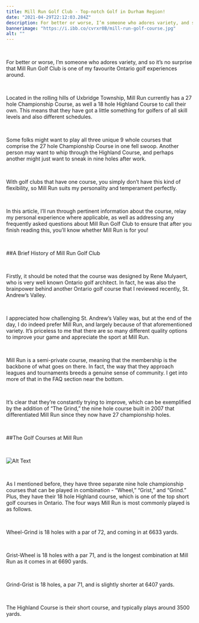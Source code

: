 ```yaml
---
title: Mill Run Golf Club - Top-notch Golf in Durham Region!
date: "2021-04-29T22:12:03.284Z"
description: For better or worse, I’m someone who adores variety, and so it’s no surprise that Mill Run Golf Club is one of my favourite Ontario golf experiences around. 
bannerimage: "https://i.ibb.co/cvrxr0B/mill-run-golf-course.jpg"
alt: ""
---
```


<br/>

For better or worse, I’m someone who adores variety, and so it’s no surprise that Mill Run Golf Club is one of my favourite Ontario golf experiences around. 

<br/>

Located in the rolling hills of Uxbridge Township, Mill Run currently has a 27 hole Championship Course, as well a 18 hole Highland Course to call their own. This means that they have got a little something for golfers of all skill levels and also different schedules. 

<br/>

Some folks might want to play all three unique 9 whole courses that comprise the 27 hole Championship Course in one fell swoop. Another person may want to whip through the Highland Course, and perhaps another might just want to sneak in nine holes after work. 

<br/>

With golf clubs that have one course, you simply don’t have this kind of flexibility, so Mill Run suits my personality and temperament perfectly. 

<br/>

In this article, I’ll run through pertinent information about the course, relay my personal experience where applicable, as well as addressing any frequently asked questions about Mill Run Golf Club to ensure that after you finish reading this, you’ll know whether Mill Run is for you!

<br/>

##A Brief History of Mill Run Golf Club 

<br/>

Firstly, it should be noted that the course was designed by Rene Mulyaert, who is very well known Ontario golf architect. In fact, he was also the brainpower behind another Ontario golf course that I reviewed recently, St. Andrew’s Valley. 

<br/>

I appreciated how challenging St. Andrew’s Valley was, but at the end of the day, I do indeed prefer Mill Run, and largely because of that aforementioned variety. It’s priceless to me that there are so many different quality options to improve your game and appreciate the sport at Mill Run. 

<br/>

Mill Run is a semi-private course, meaning that the membership is the backbone of what goes on there. In fact, the way that they approach leagues and tournaments breeds a genuine sense of community. I get into more of that in the FAQ section near the bottom. 

<br/>

It’s clear that they’re constantly trying to improve, which can be exemplified by the addition of “The Grind,” the nine hole course built in 2007 that differentiated Mill Run since they now have 27 championship holes. 

<br/>

##The Golf Courses at Mill Run

<br/>

![Alt Text](https://images.squarespace-cdn.com/content/v1/5856bc666a49634cd55b0ba9/1610555775309-V5WFEWZCFBLE11E1WVTL/ke17ZwdGBToddI8pDm48kIIFsYAJJX10OgNkc4SuD20UqsxRUqqbr1mOJYKfIPR7LoDQ9mXPOjoJoqy81S2I8N_N4V1vUb5AoIIIbLZhVYxCRW4BPu10St3TBAUQYVKce0j9vvU4chI_bB_CjBNrJapSKkBorzMUDpE1NYw5XxnDgGKGBETQKcT3bo-auxwM/mill+run+golf+club+-+uxbridge%2C+ontario.jpg?format=1000w "Golf")

<br/>

As I mentioned before, they have three separate nine hole championship courses that can be played in combination - “Wheel,” “Grist,” and “Grind.” Plus, they have their 18 hole Highland course, which is one of the top short golf courses in Ontario. The four ways Mill Run is most commonly played is as follows. 

<br/>

Wheel-Grind is 18 holes with a par of 72, and coming in at 6633 yards.

<br/>

Grist-Wheel is 18 holes with a par 71, and is the longest combination at Mill Run as it comes in at 6690 yards. 

<br/>

Grind-Grist is 18 holes, a par 71, and is slightly shorter at 6407 yards. 

<br/>

The Highland Course is their short course, and typically plays around 3500 yards. 

<br/>